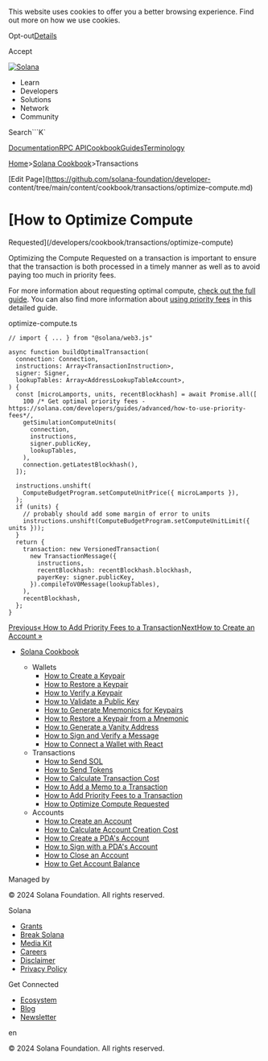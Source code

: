This website uses cookies to offer you a better browsing experience. Find out
more on how we use cookies.

Opt-out[Details](/privacy-policy#collection-of-information)

Accept

[![Solana](/_next/static/media/logotype-dark.f79d530d.svg)](/)

  * Learn
  * Developers
  * Solutions
  * Network
  * Community

Search```K`

[Documentation](/docs)[RPC
API](/docs/rpc)[Cookbook](/developers/cookbook)[Guides](/developers/guides)[Terminology](/docs/terminology)

[Home](/)>[Solana Cookbook](/developers/cookbook)>Transactions

[Edit Page](https://github.com/solana-foundation/developer-
content/tree/main/content/cookbook/transactions/optimize-compute.md)

# [How to Optimize Compute
Requested](/developers/cookbook/transactions/optimize-compute)

Optimizing the Compute Requested on a transaction is important to ensure that
the transaction is both processed in a timely manner as well as to avoid
paying too much in priority fees.

For more information about requesting optimal compute, [check out the full
guide](/developers/guides/advanced/how-to-request-optimal-compute). You can
also find more information about [using priority
fees](/developers/guides/advanced/how-to-use-priority-fees) in this detailed
guide.

optimize-compute.ts

    
    
    // import { ... } from "@solana/web3.js"
     
    async function buildOptimalTransaction(
      connection: Connection,
      instructions: Array<TransactionInstruction>,
      signer: Signer,
      lookupTables: Array<AddressLookupTableAccount>,
    ) {
      const [microLamports, units, recentBlockhash] = await Promise.all([
        100 /* Get optimal priority fees - https://solana.com/developers/guides/advanced/how-to-use-priority-fees*/,
        getSimulationComputeUnits(
          connection,
          instructions,
          signer.publicKey,
          lookupTables,
        ),
        connection.getLatestBlockhash(),
      ]);
     
      instructions.unshift(
        ComputeBudgetProgram.setComputeUnitPrice({ microLamports }),
      );
      if (units) {
        // probably should add some margin of error to units
        instructions.unshift(ComputeBudgetProgram.setComputeUnitLimit({ units }));
      }
      return {
        transaction: new VersionedTransaction(
          new TransactionMessage({
            instructions,
            recentBlockhash: recentBlockhash.blockhash,
            payerKey: signer.publicKey,
          }).compileToV0Message(lookupTables),
        ),
        recentBlockhash,
      };
    }

[Previous« How to Add Priority Fees to a
Transaction](/developers/cookbook/transactions/add-priority-fees)[NextHow to
Create an Account »](/developers/cookbook/accounts/create-account)

  * [Solana Cookbook](/developers/cookbook)

    * Wallets
      * [How to Create a Keypair](/developers/cookbook/wallets/create-keypair)
      * [How to Restore a Keypair](/developers/cookbook/wallets/restore-keypair)
      * [How to Verify a Keypair](/developers/cookbook/wallets/verify-keypair)
      * [How to Validate a Public Key](/developers/cookbook/wallets/check-publickey)
      * [How to Generate Mnemonics for Keypairs](/developers/cookbook/wallets/generate-mnemonic)
      * [How to Restore a Keypair from a Mnemonic](/developers/cookbook/wallets/restore-from-mnemonic)
      * [How to Generate a Vanity Address](/developers/cookbook/wallets/generate-vanity-address)
      * [How to Sign and Verify a Message](/developers/cookbook/wallets/sign-message)
      * [How to Connect a Wallet with React](/developers/cookbook/wallets/connect-wallet-react)
    * Transactions
      * [How to Send SOL](/developers/cookbook/transactions/send-sol)
      * [How to Send Tokens](/developers/cookbook/transactions/send-tokens)
      * [How to Calculate Transaction Cost](/developers/cookbook/transactions/calculate-cost)
      * [How to Add a Memo to a Transaction](/developers/cookbook/transactions/add-memo)
      * [How to Add Priority Fees to a Transaction](/developers/cookbook/transactions/add-priority-fees)
      * [How to Optimize Compute Requested](/developers/cookbook/transactions/optimize-compute)
    * Accounts
      * [How to Create an Account](/developers/cookbook/accounts/create-account)
      * [How to Calculate Account Creation Cost](/developers/cookbook/accounts/calculate-rent)
      * [How to Create a PDA's Account](/developers/cookbook/accounts/create-pda-account)
      * [How to Sign with a PDA's Account](/developers/cookbook/accounts/sign-with-pda)
      * [How to Close an Account](/developers/cookbook/accounts/close-account)
      * [How to Get Account Balance](/developers/cookbook/accounts/get-account-balance)

Managed by

[](/)

[](/youtube)[](/twitter)[](/discord)[](/reddit)[](/github)[](/telegram)

© 2024 Solana Foundation. All rights reserved.

Solana

  * [Grants](https://solana.org/grants)
  * [Break Solana](https://break.solana.com/)
  * [Media Kit](/branding)
  * [Careers](https://jobs.solana.com/)
  * [Disclaimer](/tos)
  * [Privacy Policy](/privacy-policy)

Get Connected

  * [Ecosystem](/ecosystem)
  * [Blog](/news)
  * [Newsletter](/newsletter)

en

© 2024 Solana Foundation. All rights reserved.

